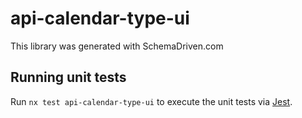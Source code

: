 
# api-calendar-type-ui

This library was generated with SchemaDriven.com

## Running unit tests

Run `nx test api-calendar-type-ui` to execute the unit tests via [Jest](https://jestjs.io).

